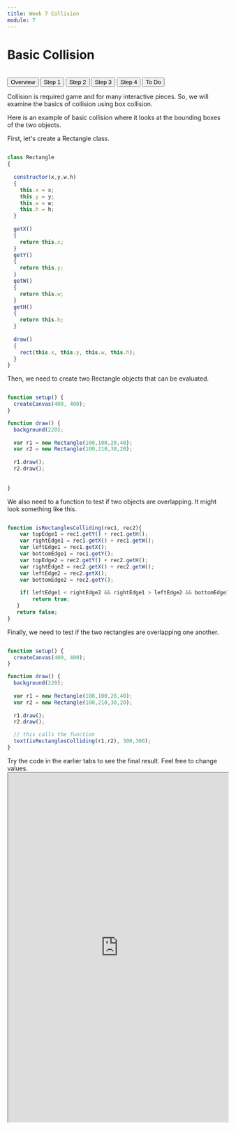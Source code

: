 ```yaml
---
title: Week 7 Collision
module: 7
---
```


# Basic Collision<br />


<br />


<div class="tab">
  <button class="tablinks active" onclick="openTab(event, 'Overview')">Overview</button>
  <button class="tablinks" onclick="openTab(event, 'Step1')">Step 1</button>
   <button class="tablinks" onclick="openTab(event, 'Step2')">Step 2</button>
    <button class="tablinks" onclick="openTab(event, 'Step3')">Step 3</button>
     <button class="tablinks" onclick="openTab(event, 'Step4')">Step 4</button>
  <button class="tablinks" onclick="openTab(event, 'ToDo')">To Do</button>
 
</div>

<div id="Overview" class="tabcontent" style="display:block"  >
<div class="tabhtml" markdown="1">

Collision is required game and for many interactive pieces. So, we will examine the basics of collision using box collision.


</div>
</div>

<div id="Step1" class="tabcontent">
<div class="tabhtml" markdown="1">

Here is an example of basic collision where it looks at the bounding boxes of the two objects.

First, let's create a Rectangle class.

```js

class Rectangle
{
  
  constructor(x,y,w,h)
  {
    this.x = x;
    this.y = y;
    this.w = w;
    this.h = h;
  }
  
  getX()
  {
    return this.x;
  }
  getY()
  {
    return this.y;
  }
  getW()
  {
    return this.w;
  }
  getH()
  {
    return this.h;
  }
  
  draw()
  {
    rect(this.x, this.y, this.w, this.h);
  }
}

```



</div>
</div>

<div id="Step2" class="tabcontent">
<div class="tabhtml" markdown="1">

Then, we need to create two Rectangle objects that can be evaluated.

```js

function setup() {
  createCanvas(400, 400);
}

function draw() {
  background(220);
  
  var r1 = new Rectangle(100,100,20,40);
  var r2 = new Rectangle(100,210,30,20);
  
  r1.draw();
  r2.draw();
  
 
}

```

</div>
</div>

<div id="Step3" class="tabcontent">
<div class="tabhtml" markdown="1">

We also need to a function to test if two objects are overlapping.  It might look something like this.

```js

function isRectanglesColliding(rec1, rec2){
    var topEdge1 = rec1.getY() + rec1.getH();
    var rightEdge1 = rec1.getX() + rec1.getW(); 
    var leftEdge1 = rec1.getX();
    var bottomEdge1 = rec1.getY();
    var topEdge2 = rec2.getY() + rec2.getH();
    var rightEdge2 = rec2.getX() + rec2.getW(); 
    var leftEdge2 = rec2.getX();
    var bottomEdge2 = rec2.getY();   
    
    if( leftEdge1 < rightEdge2 && rightEdge1 > leftEdge2 && bottomEdge1 < topEdge2 && topEdge1 > bottomEdge2){
        return true; 
   }
   return false;
}


```

</div>
</div>

<div id="Step4" class="tabcontent">
<div class="tabhtml" markdown="1">

Finally, we need to test if the two rectangles are overlapping one another.

```js

function setup() {
  createCanvas(400, 400);
}

function draw() {
  background(220);
  
  var r1 = new Rectangle(100,100,20,40);
  var r2 = new Rectangle(100,210,30,20);
  
  r1.draw();
  r2.draw();

  // this calls the function
  text(isRectanglesColliding(r1,r2), 300,300);
}


```

</div>
</div>


<div id="ToDo" class="tabcontent">
<div class="tabhtml" markdown="1">
Try the code in the earlier tabs to see the final result. Feel free to change values.

<iframe src="https://editor.p5js.org/" width="100%" height="800px"></iframe>
</div>
</div>


